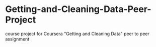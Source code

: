 # Getting-and-Cleaning-Data-Peer-Project
course project for Coursera "Getting and Cleaning Data" peer to peer assignment
